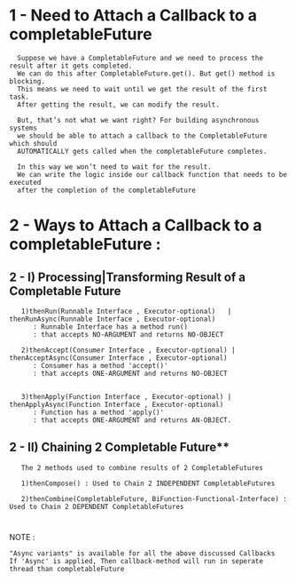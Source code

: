 # 1 - Need to Attach a Callback to a completableFuture

      Suppose we have a CompletableFuture and we need to process the result after it gets completed.
      We can do this after CompletableFuture.get(). But get() method is blocking.
      This means we need to wait until we get the result of the first task. 
      After getting the result, we can modify the result.

      But, that’s not what we want right? For building asynchronous systems 
      we should be able to attach a callback to the CompletableFuture which should 
      AUTOMATICALLY gets called when the completableFuture completes.

      In this way we won’t need to wait for the result.
      We can write the logic inside our callback function that needs to be executed 
      after the completion of the completableFuture



# 2 - Ways to Attach a Callback to a completableFuture :


 ## 2 - I) Processing|Transforming Result of a Completable Future
 
       1)thenRun(Runnable Interface , Executor-optional)   | thenRunAsync(Runnable Interface , Executor-optional)      
	      : Runnable Interface has a method run() 
	      : that accepts NO-ARGUMENT and returns NO-OBJECT 
	      
       2)thenAccept(Consumer Interface , Executor-optional) | thenAcceptAsync(Consumer Interface , Executor-optional)   
	      : Consumer has a method 'accept()' 
	      : that accepts ONE-ARGUMENT and returns NO-OBJECT 
	      

       3)thenApply(Function Interface , Executor-optional) | thenApplyAsync(Function Interface , Executor-optional) 
	      : Function has a method 'apply()'  
	      : that accepts ONE-ARGUMENT and returns AN-OBJECT. 
		
		
	
     
## 2 - II) Chaining 2 Completable Future**
     
       The 2 methods used to combine results of 2 CompletableFutures

       1)thenCompose() : Used to Chain 2 INDEPENDENT CompletableFutures
	
       2)thenCombine(CompletableFuture, BiFunction-Functional-Interface) :  Used to Chain 2 DEPENDENT CompletableFutures
      
#  
   
 NOTE : 
 
    "Async variants" is available for all the above discussed Callbacks
    If 'Async' is applied, Then callback-method will run in seperate thread than completableFuture
     
     
     
     
     

